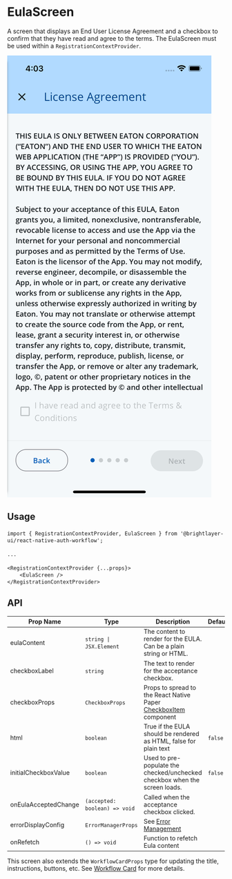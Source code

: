 # EulaScreen

A screen that displays an End User License Agreement and a checkbox to confirm that they have read and agree to the terms. The EulaScreen must be used within a `RegistrationContextProvider`.

![EULA](../../media/screens/eula.png)

## Usage

```tsx
import { RegistrationContextProvider, EulaScreen } from '@brightlayer-ui/react-native-auth-workflow';

...

<RegistrationContextProvider {...props}>
    <EulaScreen />
</RegistrationContextProvider>
```

## API

| Prop Name | Type | Description | Default |
|---|---|---|---|
| eulaContent | `string \| JSX.Element` | The content to render for the EULA. Can be a plain string or HTML. | |
| checkboxLabel | `string` | The text to render for the acceptance checkbox. |  |
| checkboxProps | `CheckboxProps` | Props to spread to the React Native Paper [CheckboxItem](https://callstack.github.io/react-native-paper/docs/components/Checkbox/CheckboxItem) component |  |
| html | `boolean` | True if the EULA should be rendered as HTML, false for plain text | `false` |
| initialCheckboxValue | `boolean` | Used to pre-populate the checked/unchecked checkbox when the screen loads. | `false` |
| onEulaAcceptedChange | `(accepted: boolean) => void` | Called when the acceptance checkbox clicked. |  |
| errorDisplayConfig | `ErrorManagerProps` | See [Error Management](../../components/error-manager.md) |  |
| onRefetch | `() => void` | Function to refetch Eula content |  |

This screen also extends the `WorkflowCardProps` type for updating the title, instructions, buttons, etc. See [Workflow Card](../../components/workflow-card.md) for more details.